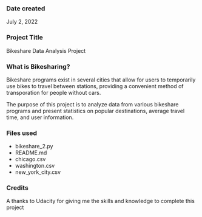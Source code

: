 ### Date created
July 2, 2022

### Project Title
Bikeshare Data Analysis Project

### What is Bikesharing?
Bikeshare programs exist in several cities that allow for users to temporarily use bikes to travel between stations, providing a convenient method of transporation for people without cars.

The purpose of this project is to analyze data from various bikeshare programs and present statistics on popular destinations, average travel time, and user information.

### Files used
* bikeshare_2.py
* README.md
* chicago.csv
* washington.csv
* new_york_city.csv

### Credits
A thanks to Udacity for giving me the skills and knowledge to complete this project

